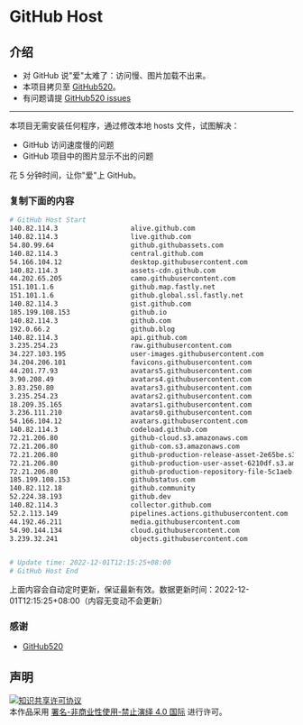 # GitHub Host
## 介绍
- 对 GitHub 说"爱"太难了：访问慢、图片加载不出来。
- 本项目拷贝至 [GitHub520](https://github.com/521xueweihan/GitHub520)。
- 有问题请提 [GitHub520 issues](https://github.com/521xueweihan/GitHub520/issues/new)

---

本项目无需安装任何程序，通过修改本地 hosts 文件，试图解决：
- GitHub 访问速度慢的问题
- GitHub 项目中的图片显示不出的问题

花 5 分钟时间，让你"爱"上 GitHub。

### 复制下面的内容
```bash
# GitHub Host Start
140.82.114.3                  alive.github.com
140.82.114.3                  live.github.com
54.80.99.64                   github.githubassets.com
140.82.114.3                  central.github.com
54.166.104.12                 desktop.githubusercontent.com
140.82.114.3                  assets-cdn.github.com
44.202.65.205                 camo.githubusercontent.com
151.101.1.6                   github.map.fastly.net
151.101.1.6                   github.global.ssl.fastly.net
140.82.114.3                  gist.github.com
185.199.108.153               github.io
140.82.114.3                  github.com
192.0.66.2                    github.blog
140.82.114.3                  api.github.com
3.235.254.23                  raw.githubusercontent.com
34.227.103.195                user-images.githubusercontent.com
34.204.206.101                favicons.githubusercontent.com
44.201.77.93                  avatars5.githubusercontent.com
3.90.208.49                   avatars4.githubusercontent.com
3.83.250.80                   avatars3.githubusercontent.com
3.235.254.23                  avatars2.githubusercontent.com
18.209.35.165                 avatars1.githubusercontent.com
3.236.111.210                 avatars0.githubusercontent.com
54.166.104.12                 avatars.githubusercontent.com
140.82.114.3                  codeload.github.com
72.21.206.80                  github-cloud.s3.amazonaws.com
72.21.206.80                  github-com.s3.amazonaws.com
72.21.206.80                  github-production-release-asset-2e65be.s3.amazonaws.com
72.21.206.80                  github-production-user-asset-6210df.s3.amazonaws.com
72.21.206.80                  github-production-repository-file-5c1aeb.s3.amazonaws.com
185.199.108.153               githubstatus.com
140.82.112.18                 github.community
52.224.38.193                 github.dev
140.82.114.3                  collector.github.com
52.2.113.149                  pipelines.actions.githubusercontent.com
44.192.46.211                 media.githubusercontent.com
54.90.144.134                 cloud.githubusercontent.com
3.239.32.241                  objects.githubusercontent.com


# Update time: 2022-12-01T12:15:25+08:00
# GitHub Host End

```
上面内容会自动定时更新，保证最新有效。数据更新时间：2022-12-01T12:15:25+08:00（内容无变动不会更新）

### 感谢

- [GitHub520](https://github.com/521xueweihan/GitHub520)

## 声明
<a rel="license" href="https://creativecommons.org/licenses/by-nc-nd/4.0/deed.zh"><img alt="知识共享许可协议" style="border-width: 0" src="https://licensebuttons.net/l/by-nc-nd/4.0/88x31.png"></a><br>本作品采用 <a rel="license" href="https://creativecommons.org/licenses/by-nc-nd/4.0/deed.zh">署名-非商业性使用-禁止演绎 4.0 国际</a> 进行许可。